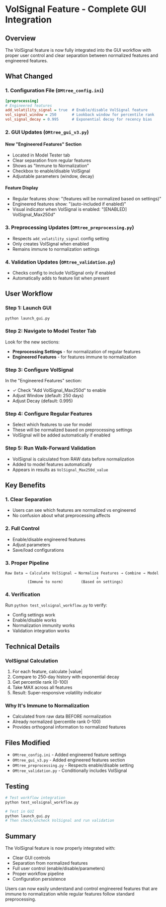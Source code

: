 # VolSignal Feature - Complete GUI Integration

## Overview
The VolSignal feature is now fully integrated into the GUI workflow with proper user control and clear separation between normalized features and engineered features.

## What Changed

### 1. Configuration File (`OMtree_config.ini`)
```ini
[preprocessing]
# Engineered features
add_volatility_signal = true  # Enable/disable VolSignal feature
vol_signal_window = 250       # Lookback window for percentile rank
vol_signal_decay = 0.995      # Exponential decay for recency bias
```

### 2. GUI Updates (`OMtree_gui_v3.py`)

#### New "Engineered Features" Section
- Located in Model Tester tab
- Clear separation from regular features
- Shows as "Immune to Normalization"
- Checkbox to enable/disable VolSignal
- Adjustable parameters (window, decay)

#### Feature Display
- Regular features show: "(features will be normalized based on settings)"
- Engineered features show: "(auto-included if enabled)"
- Visual indicator when VolSignal is enabled: "[ENABLED] VolSignal_Max250d"

### 3. Preprocessing Updates (`OMtree_preprocessing.py`)
- Respects `add_volatility_signal` config setting
- Only creates VolSignal when enabled
- Remains immune to normalization settings

### 4. Validation Updates (`OMtree_validation.py`)
- Checks config to include VolSignal only if enabled
- Automatically adds to feature list when present

## User Workflow

### Step 1: Launch GUI
```bash
python launch_gui.py
```

### Step 2: Navigate to Model Tester Tab
Look for the new sections:
- **Preprocessing Settings** - for normalization of regular features
- **Engineered Features** - for features immune to normalization

### Step 3: Configure VolSignal
In the "Engineered Features" section:
- ✓ Check "Add VolSignal_Max250d" to enable
- Adjust Window (default: 250 days)
- Adjust Decay (default: 0.995)

### Step 4: Configure Regular Features
- Select which features to use for model
- These will be normalized based on preprocessing settings
- VolSignal will be added automatically if enabled

### Step 5: Run Walk-Forward Validation
- VolSignal is calculated from RAW data before normalization
- Added to model features automatically
- Appears in results as `VolSignal_Max250d_value`

## Key Benefits

### 1. Clear Separation
- Users can see which features are normalized vs engineered
- No confusion about what preprocessing affects

### 2. Full Control
- Enable/disable engineered features
- Adjust parameters
- Save/load configurations

### 3. Proper Pipeline
```
Raw Data → Calculate VolSignal → Normalize Features → Combine → Model
                ↓                        ↓
          (Immune to norm)        (Based on settings)
```

### 4. Verification
Run `python test_volsignal_workflow.py` to verify:
- Config settings work
- Enable/disable works
- Normalization immunity works
- Validation integration works

## Technical Details

### VolSignal Calculation
1. For each feature, calculate |value|
2. Compare to 250-day history with exponential decay
3. Get percentile rank (0-100)
4. Take MAX across all features
5. Result: Super-responsive volatility indicator

### Why It's Immune to Normalization
- Calculated from raw data BEFORE normalization
- Already normalized (percentile rank 0-100)
- Provides orthogonal information to normalized features

## Files Modified
- `OMtree_config.ini` - Added engineered feature settings
- `OMtree_gui_v3.py` - Added engineered features section
- `OMtree_preprocessing.py` - Respects enable/disable setting
- `OMtree_validation.py` - Conditionally includes VolSignal

## Testing
```bash
# Test workflow integration
python test_volsignal_workflow.py

# Test in GUI
python launch_gui.py
# Then check/uncheck VolSignal and run validation
```

## Summary
The VolSignal feature is now properly integrated with:
- Clear GUI controls
- Separation from normalized features  
- Full user control (enable/disable/parameters)
- Proper workflow pipeline
- Configuration persistence

Users can now easily understand and control engineered features that are immune to normalization while regular features follow standard preprocessing.